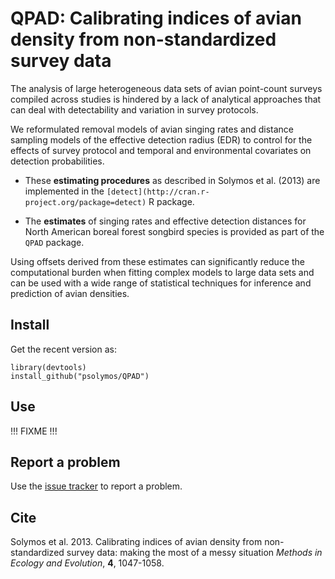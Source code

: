 # QPAD: Calibrating indices of avian density from non-standardized survey data

The analysis of large heterogeneous data sets of avian point-count surveys 
compiled across studies is hindered
by a lack of analytical approaches that can deal with detectability 
and variation in survey protocols.

We reformulated removal models of avian singing rates and distance 
sampling models of the effective detection
radius (EDR) to control for the effects of survey protocol and 
temporal and environmental covariates on
detection probabilities. 

* These **estimating procedures** as described 
  in Solymos et al. (2013) are implemented in the
  `[detect](http://cran.r-project.org/package=detect)` R package.

* The **estimates** of singing rates and effective
  detection distances for North American boreal forest songbird species
  is provided as part of the `QPAD` package.

Using offsets derived from these estimates can significantly reduce the 
computational burden when fitting complex models to large data sets and 
can be used with a wide range of statistical techniques for 
inference and prediction of avian densities.

## Install

Get the recent version as:
```{r}
library(devtools)
install_github("psolymos/QPAD")
```

## Use

!!! FIXME !!!

## Report a problem

Use the [issue tracker](https://github.com/psolymos/QPAD/issues)
to report a problem.

## Cite

Solymos et al. 2013. 
Calibrating indices of avian density from non-standardized survey data: 
making the most of a messy situation
_Methods in Ecology and Evolution_, **4**, 1047-1058.
